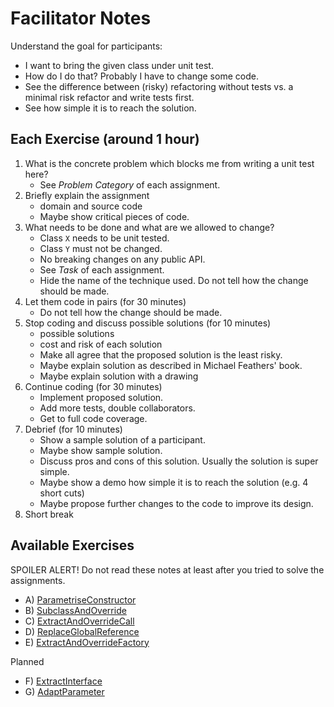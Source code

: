 Facilitator Notes
=================

Understand the goal for participants:

* I want to bring the given class under unit test.
* How do I do that? Probably I have to change some code.
* See the difference between (risky) refactoring without tests vs. a minimal risk
  refactor and write tests first.
* See how simple it is to reach the solution.

Each Exercise (around 1 hour)
-----------------------------

1. What is the concrete problem which blocks me from writing a unit test here?
    * See *Problem Category* of each assignment.
1. Briefly explain the assignment
    * domain and source code
    * Maybe show critical pieces of code.
1. What needs to be done and what are we allowed to change?
    * Class `X` needs to be unit tested.
    * Class `Y` must not be changed.
    * No breaking changes on any public API.
    * See *Task* of each assignment.
    * Hide the name of the technique used. Do not tell how the change should be made.
1. Let them code in pairs (for 30 minutes)
    * Do not tell how the change should be made.
1. Stop coding and discuss possible solutions (for 10 minutes)
    * possible solutions
    * cost and risk of each solution
    * Make all agree that the proposed solution is the least risky.
    * Maybe explain solution as described in Michael Feathers' book.
    * Maybe explain solution with a drawing
1. Continue coding (for 30 minutes)
    * Implement proposed solution.
    * Add more tests, double collaborators.
    * Get to full code coverage.
1. Debrief (for 10 minutes)
    * Show a sample solution of a participant.
    * Maybe show sample solution.
    * Discuss pros and cons of this solution. Usually the solution is super simple.
    * Maybe show a demo how simple it is to reach the solution (e.g. 4 short cuts)
    * Maybe propose further changes to the code to improve its design.
1. Short break

Available Exercises
-------------------

SPOILER ALERT! Do not read these notes at least after you tried to solve the assignments.

* A) [ParametriseConstructor](A_ParameteriseConstructor.md)
* B) [SubclassAndOverride](B_SubclassAndOverride.md)
* C) [ExtractAndOverrideCall](C_ExtractAndOverrideCall.md)
* D) [ReplaceGlobalReference](D_ReplaceGlobalReference.md)
* E) [ExtractAndOverrideFactory](E_ExtractAndOverrideFactory.md)

Planned

* F) [ExtractInterface](F_ExtractInterface.md)
* G) [AdaptParameter](G_AdaptParameter.md)
